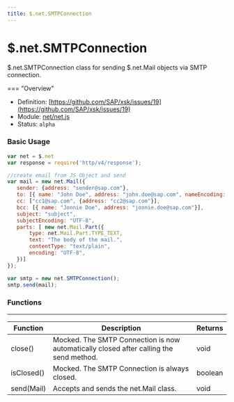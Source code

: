 ```yaml
---
title: $.net.SMTPConnection
---
```


$.net.SMTPConnection
===

$.net.SMTPConnection class for sending $.net.Mail objects via SMTP connection.

=== "Overview"
- Definition: [https://github.com/SAP/xsk/issues/19](https://github.com/SAP/xsk/issues/19)
- Module: [net/net.js](https://github.com/SAP/xsk/tree/main/modules/api/api-xsjs/src/main/resources/xsk/net/net.js)
- Status: `alpha`

### Basic Usage

```javascript
var net = $.net
var response = require('http/v4/response');

//create email from JS Object and send
var mail = new net.Mail({
   sender: {address: "sender@sap.com"},
   to: [{ name: "John Doe", address: "john.doe@sap.com", nameEncoding: "US-ASCII"}, {name: "Jane Doe", address: "jane.doe@sap.com"}],
   cc: ["cc1@sap.com", {address: "cc2@sap.com"}],
   bcc: [{ name: "Jonnie Doe", address: "jonnie.doe@sap.com"}],
   subject: "subject",
   subjectEncoding: "UTF-8",
   parts: [ new net.Mail.Part({
       type: net.Mail.Part.TYPE_TEXT,
       text: "The body of the mail.",
       contentType: "text/plain",
       encoding: "UTF-8",
   })]
});

var smtp = new net.SMTPConnection();
smtp.send(mail);
```

### Functions

---

| Function   | Description                                                                            | Returns |
|------------|----------------------------------------------------------------------------------------|---------|
| close()    | Mocked. The SMTP Connection is now automatically closed after calling the send method. | void    |
| isClosed() | Mocked. The SMTP Connection is always closed.                                          | boolean |
| send(Mail) | Accepts and sends the net.Mail class.                                                  | void    |